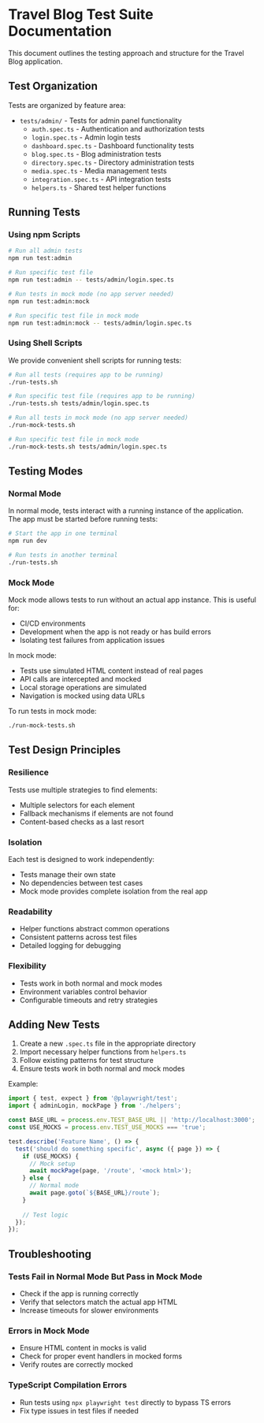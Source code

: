 # Travel Blog Test Suite Documentation

This document outlines the testing approach and structure for the Travel Blog application.

## Test Organization

Tests are organized by feature area:

- `tests/admin/` - Tests for admin panel functionality
  - `auth.spec.ts` - Authentication and authorization tests
  - `login.spec.ts` - Admin login tests
  - `dashboard.spec.ts` - Dashboard functionality tests
  - `blog.spec.ts` - Blog administration tests
  - `directory.spec.ts` - Directory administration tests
  - `media.spec.ts` - Media management tests
  - `integration.spec.ts` - API integration tests
  - `helpers.ts` - Shared test helper functions

## Running Tests

### Using npm Scripts

```bash
# Run all admin tests
npm run test:admin

# Run specific test file
npm run test:admin -- tests/admin/login.spec.ts

# Run tests in mock mode (no app server needed)
npm run test:admin:mock

# Run specific test file in mock mode
npm run test:admin:mock -- tests/admin/login.spec.ts
```

### Using Shell Scripts

We provide convenient shell scripts for running tests:

```bash
# Run all tests (requires app to be running)
./run-tests.sh 

# Run specific test file (requires app to be running)
./run-tests.sh tests/admin/login.spec.ts

# Run all tests in mock mode (no app server needed)
./run-mock-tests.sh

# Run specific test file in mock mode
./run-mock-tests.sh tests/admin/login.spec.ts
```

## Testing Modes

### Normal Mode

In normal mode, tests interact with a running instance of the application. The app must be started before running tests:

```bash
# Start the app in one terminal
npm run dev

# Run tests in another terminal
./run-tests.sh
```

### Mock Mode

Mock mode allows tests to run without an actual app instance. This is useful for:

- CI/CD environments
- Development when the app is not ready or has build errors
- Isolating test failures from application issues

In mock mode:
- Tests use simulated HTML content instead of real pages
- API calls are intercepted and mocked
- Local storage operations are simulated
- Navigation is mocked using data URLs

To run tests in mock mode:

```bash
./run-mock-tests.sh
```

## Test Design Principles

### Resilience

Tests use multiple strategies to find elements:
- Multiple selectors for each element
- Fallback mechanisms if elements are not found
- Content-based checks as a last resort

### Isolation

Each test is designed to work independently:
- Tests manage their own state
- No dependencies between test cases
- Mock mode provides complete isolation from the real app

### Readability

- Helper functions abstract common operations
- Consistent patterns across test files
- Detailed logging for debugging

### Flexibility

- Tests work in both normal and mock modes
- Environment variables control behavior
- Configurable timeouts and retry strategies

## Adding New Tests

1. Create a new `.spec.ts` file in the appropriate directory
2. Import necessary helper functions from `helpers.ts`
3. Follow existing patterns for test structure
4. Ensure tests work in both normal and mock modes

Example:

```typescript
import { test, expect } from '@playwright/test';
import { adminLogin, mockPage } from './helpers';

const BASE_URL = process.env.TEST_BASE_URL || 'http://localhost:3000';
const USE_MOCKS = process.env.TEST_USE_MOCKS === 'true';

test.describe('Feature Name', () => {
  test('should do something specific', async ({ page }) => {
    if (USE_MOCKS) {
      // Mock setup
      await mockPage(page, '/route', '<mock html>');
    } else {
      // Normal mode
      await page.goto(`${BASE_URL}/route`);
    }
    
    // Test logic
  });
});
```

## Troubleshooting

### Tests Fail in Normal Mode But Pass in Mock Mode

- Check if the app is running correctly
- Verify that selectors match the actual app HTML
- Increase timeouts for slower environments

### Errors in Mock Mode

- Ensure HTML content in mocks is valid
- Check for proper event handlers in mocked forms
- Verify routes are correctly mocked

### TypeScript Compilation Errors

- Run tests using `npx playwright test` directly to bypass TS errors
- Fix type issues in test files if needed 
